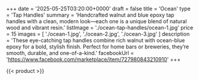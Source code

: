 +++
date = '2025-05-25T03:20:00+0000'
draft = false
title = 'Ocean'
type = 'Tap Handles'
summary = 'Handcrafted walnut and blue epoxy tap handles with a clean, modern look—each one is a unique blend of natural wood and vibrant resin.'
listImage = './ocean-tap-handles/ocean-1.jpg'
price = 15
images = [
    './ocean-1.jpg',
    './ocean-2.jpg',
    './ocean-3.jpg'
]
description = 'These eye-catching tap handles combine rich walnut with ocean-blue epoxy for a bold, stylish finish. Perfect for home bars or breweries, they’re smooth, durable, and one-of-a-kind.'
facebookUrl = 'https://www.facebook.com/marketplace/item/727980843210910'
+++

{{< product >}}
